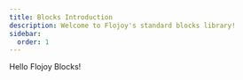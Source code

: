 ```yaml
---
title: Blocks Introduction
description: Welcome to Flojoy's standard blocks library!
sidebar:
  order: 1
---
```


Hello Flojoy Blocks!
